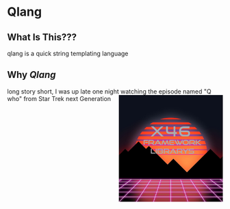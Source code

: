 # Qlang


## What Is This???
qlang is a quick string templating language

## Why *Qlang*
long story short,
I was up late one night watching the episode named "Q who" from Star Trek next Generation
<img src="./asst/x46FWlogo.png?raw=true" alt="x46FW logo" align="right" height="250px">